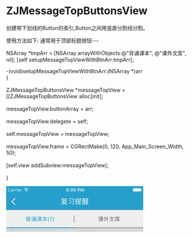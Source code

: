 # ZJMessageTopButtonsView
 创建带下划线的Button的索引,Button之间用竖直分割线分割。
 
 使用方法如下:
 通常用于顶部标题按钮---
 
  NSArray *tmpArr = [NSArray arrayWithObjects:@"背诵课本", @"课外文库", nil];
 [self setupMessageTopViewWithBtnArr:tmpArr];
 
-(void)setupMessageTopViewWithBtnArr:(NSArray *)arr <br>
{<br>  
 ZJMessageTopButtonsView *messageTopView = [[ZJMessageTopButtonsView alloc]init];<br>  
 messageTopView.buttonArray  = arr;<br>  
 messageTopView.delegete     = self;<br>  
 self.messageTopView         = messageTopView;<br>  
 messageTopView.frame        = CGRectMake(0, 120, App_Main_Screen_Width, 50);<br>  
 [self.view addSubview:messageTopView];<br>  
}

![image](https://github.com/janZhao/ZJMessageTopButtonsView/blob/master/MessageTopButtonsView/MessageTopButtonsView/sample.png)
